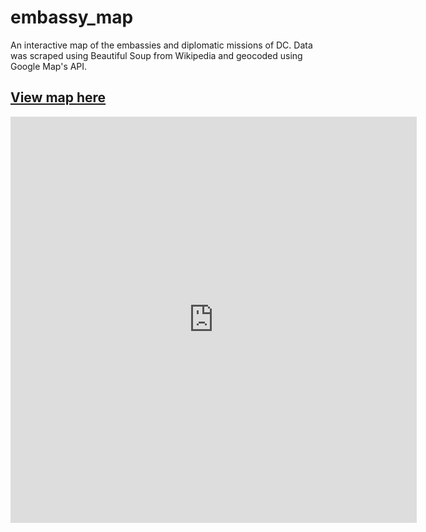 # embassy_map
An interactive map of the embassies and diplomatic missions of DC. Data was scraped using Beautiful Soup from Wikipedia and geocoded using Google Map's API.

## [View map here](https://mahkah.github.io/embassy_map/)

<iframe width="650" height="650" frameborder="0" scrolling="no" marginheight="0" marginwidth="0" src="https://rawgit.com/mahkah/embassy_map/master/embassy.html"></iframe>
